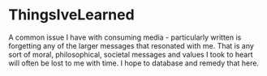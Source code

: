 # ThingsIveLearned
A common issue I have with consuming media - particularly written is forgetting any of the larger messages that resonated with me. That is any sort of moral, philosophical, societal messages and values I took to heart will often be lost to me with time. I hope to database and remedy that here.
